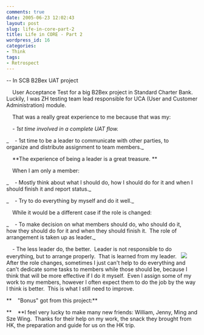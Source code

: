 ```yaml
---
comments: true
date: 2005-06-23 12:02:43
layout: post
slug: life-in-core-part-2
title: Life in CORE - Part 2
wordpress_id: 16
categories:
- Think
tags:
- Retrospect
---
```


-- In SCB B2Bex UAT project




    User Acceptance Test for a big B2Bex project in Standard Charter Bank.  Luckily, I was ZH testing team lead responsible for UCA (User and Customer Administration) module.




    That was a really great experience to me because that was my:




    _- 1st time involved in a complete UAT flow._




_    - 1st time to be a leader to communicate with other parties, to organize and distribute assignment to team members._




    **The experience of being a leader is a great treasure. **




    When I am only a member:




_    - Mostly think about what I should do, how I should do for it and when I should finish it and report status._




_    - Try to do everything by myself and do it well._




    While it would be a different case if the role is changed:




_    - To make decision on what members should do, who should do it, how they should do for it and when they should finish it.  The role of arrangement is taken up as leader._




    - The less leader do, the better.  Leader is not responsible to do everything, but to arrange properly.  That is learned from my leader.   ![](http://spaces.msn.com/mmm2005-05-13_18.28/RTE/emoticons/smile_teeth.gif)   After the role changes, sometimes I just can't help to do everything and can't dedicate some tasks to members while those should be, because I think that will be more effective if I do it myself.  Even I assign some of my work to my members, however I often expect them to do the job by the way I think is better.  This is what I still need to improve.




**    "Bonus" got from this project:**




**    **I feel very lucky to make many new friends: William, Jenny, Ming and Sze Wing.  Thanks for their help on my work, the snack they brought from HK, the preparation and guide for us on the HK trip.
